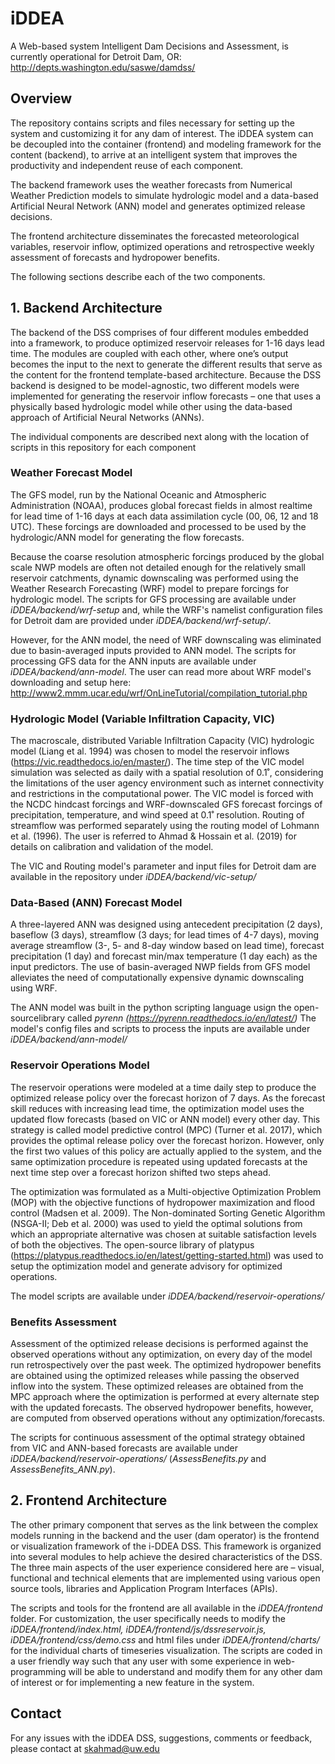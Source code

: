 # iDDEA
A Web-based system Intelligent Dam Decisions and Assessment, is currently operational for Detroit Dam, OR: http://depts.washington.edu/saswe/damdss/

## Overview

The repository contains scripts and files necessary for setting up the system and customizing it for any dam of interest. The iDDEA system can be decoupled into the container (frontend) and modeling framework for the content (backend), to arrive at an intelligent system that improves the productivity and independent reuse of each component. 

The backend framework uses the weather forecasts from Numerical Weather Prediction models to simulate hydrologic model and a data-based Artificial Neural Network (ANN) model and generates optimized release decisions. 

The frontend architecture disseminates the forecasted meteorological variables, reservoir inflow, optimized operations and retrospective weekly assessment of forecasts and hydropower benefits.

The following sections describe each of the two components.

## 1. Backend Architecture

The backend of the DSS comprises of four different modules embedded into a framework, to produce optimized reservoir releases for 1-16 days lead time. The modules are coupled with each other, where one’s output becomes the input to the next to generate the different results that serve as the content for the frontend template-based architecture. Because the DSS backend is designed to be model-agnostic, two different models were implemented for generating the reservoir inflow forecasts – one that uses a physically based hydrologic model while other using the data-based approach of Artificial Neural Networks (ANNs). 

The individual components are described next along with the location of scripts in this repository for each component

### Weather Forecast Model
The GFS model, run by the National Oceanic and Atmospheric Administration (NOAA), produces global forecast fields in almost realtime for lead time of 1-16 days at each data assimilation cycle (00, 06, 12 and 18 UTC). These forcings are downloaded and processed to be used by the hydrologic/ANN model for generating the flow forecasts. 

Because the coarse resolution atmospheric forcings produced by the global scale NWP models are often not detailed enough for the relatively small reservoir catchments, dynamic downscaling was performed using the Weather Research Forecasting (WRF) model to prepare forcings for hydrologic model. The scripts for GFS processing are available under *iDDEA/backend/wrf-setup* and, while the WRF's namelist configuration files for Detroit dam are provided under *iDDEA/backend/wrf-setup/*.

However, for the ANN model, the need of WRF downscaling was eliminated due to basin-averaged inputs provided to ANN model. The scripts for processing GFS data for the ANN inputs are available under *iDDEA/backend/ann-model*. The user can read more about WRF model's downloading and setup here: http://www2.mmm.ucar.edu/wrf/OnLineTutorial/compilation_tutorial.php

### Hydrologic Model (Variable Infiltration Capacity, VIC)
The macroscale, distributed Variable Infiltration Capacity (VIC) hydrologic model (Liang et al. 1994) was chosen to model the reservoir inflows (https://vic.readthedocs.io/en/master/). The time step of the VIC model simulation was selected as daily with a spatial resolution of 0.1˚, considering the limitations of the user agency environment such as internet connectivity and restrictions in the computational power. The VIC model is forced with the NCDC hindcast forcings and WRF-downscaled GFS forecast forcings of precipitation, temperature, and wind speed at 0.1˚ resolution. Routing of streamflow was performed separately using the routing model of Lohmann et al. (1996). The user is referred to Ahmad & Hossain et al. (2019) for details on calibration and validation of the model.

The VIC and Routing model's parameter and input files for Detroit dam are available in the repository under *iDDEA/backend/vic-setup/*

### Data-Based (ANN) Forecast Model
A three-layered ANN was designed using antecedent precipitation (2 days), baseflow (3 days), streamflow (3 days; for lead times of 4-7 days), moving average streamflow (3-, 5- and 8-day window based on lead time), forecast precipitation (1 day) and forecast min/max temperature (1 day each) as the input predictors. The use of basin-averaged NWP fields from GFS model alleviates the need of computationally expensive dynamic downscaling using WRF. 

The ANN model was built in the python scripting language usign the open-sourcelibrary called *pyrenn (https://pyrenn.readthedocs.io/en/latest/)* The model's config files and scripts to process the inputs are available under *iDDEA/backend/ann-model/*

### Reservoir Operations Model
The reservoir operations were modeled at a time daily step to produce the optimized release policy over the forecast horizon of 7 days. As the forecast skill reduces with increasing lead time, the optimization model uses the updated flow forecasts (based on VIC or ANN model) every other day. This strategy is called model predictive control (MPC) (Turner et al. 2017), which provides the optimal release policy over the forecast horizon. However, only the first two values of this policy are actually applied to the system, and the same optimization procedure is repeated using updated forecasts at the next time step over a forecast horizon shifted two steps ahead. 

The optimization was formulated as a Multi-objective Optimization Problem (MOP) with the objective functions of hydropower maximization and flood control (Madsen et al. 2009). The Non-dominated Sorting Genetic Algorithm (NSGA-II; Deb et al. 2000) was used to yield the optimal solutions from which an appropriate alternative was chosen at suitable satisfaction levels of both the objectives. The open-source library of platypus (https://platypus.readthedocs.io/en/latest/getting-started.html) was used to setup the optimization model and generate advisory for optimized operations.

The model scripts are available under *iDDEA/backend/reservoir-operations/*

### Benefits Assessment
Assessment of the optimized release decisions is performed against the observed operations without any optimization, on every day of the model run retrospectively over the past week. The optimized hydropower benefits are obtained using the optimized releases while passing the observed inflow into the system. These optimized releases are obtained from the MPC approach where the optimization is performed at every alternate step with the updated forecasts. The observed hydropower benefits, however, are computed from observed operations without any optimization/forecasts.

The scripts for continuous assessment of the optimal strategy obtained from VIC and ANN-based forecasts are available under  *iDDEA/backend/reservoir-operations/* (*AssessBenefits.py* and *AssessBenefits_ANN.py*).

## 2. Frontend Architecture

The other primary component that serves as the link between the complex models running in the backend and the user (dam operator) is the frontend or visualization framework of the i-DDEA DSS. This framework is organized into several modules to help achieve the desired characteristics of the DSS. The three main aspects of the user experience considered here are – visual, functional and technical elements that are implemented using various open source tools, libraries and Application Program Interfaces (APIs). 

The scripts and tools for the frontend are all available in the *iDDEA/frontend* folder. For customization, the user specifically needs to modify the *iDDEA/frontend/index.html, iDDEA/frontend/js/dssreservoir.js, iDDEA/frontend/css/demo.css*  and html files under *iDDEA/frontend/charts/* for the individual charts of timeseries visualization. The scripts are coded in a user friendly way such that any user with some experience in web-programming will be able to understand and modify them for any other dam of interest or for implementing a new feature in the system.

## Contact
For any issues with the iDDEA DSS, suggestions, comments or feedback, please contact at skahmad@uw.edu
